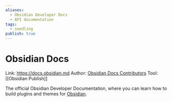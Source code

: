 ```yaml
---
aliases:
  - Obsidian Developer Docs
  - API documentation
tags:
  - seedling
publish: true
---
```

# Obsidian Docs

Link: https://docs.obsidian.md
Author: [Obsidian Docs Contributors](https://github.com/obsidianmd/obsidian-developer-docs/graphs/contributors)
Tool: [[Obsidian Publish]]

The official Obsidian Developer Documentation, where you can learn how to build plugins and themes for [Obsidian](https://obsidian.md/).
